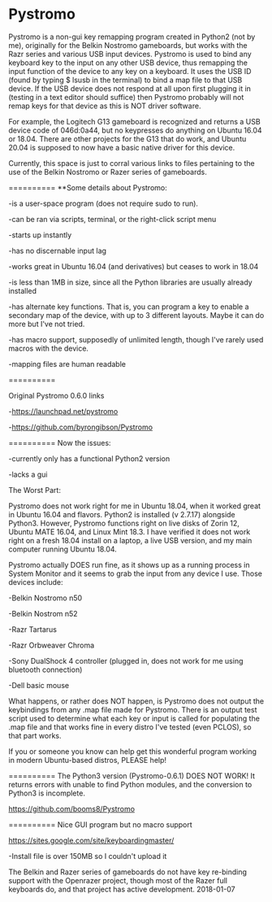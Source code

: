 # Pystromo

Pystromo is a non-gui key remapping program created in Python2 (not by me), originally for the Belkin Nostromo gameboards, but works with the Razr series and various USB input devices.  Pystromo is used to bind any keyboard key to the input on any other USB device, thus remapping
the input function of the device to any key on a keyboard.  It uses the USB ID (found by typing
$ lsusb
in the terminal) to bind a map file to that USB device.  If the USB device does not respond at all upon first
plugging it in (testing in a text editor should suffice) then Pystromo probably will not remap keys for that device as this is NOT driver software.

For example, the Logitech G13 gameboard is recognized and returns a USB device code of 046d:0a44, but
no keypresses do anything on Ubuntu 16.04 or 18.04.  There are other projects for the G13 that do work, and Ubuntu 20.04 is supposed to now have a basic native driver for this device.

Currently, this space is just to corral various links to files pertaining to the use of
the Belkin Nostromo or Razer series of gameboards.

==========
**Some details about Pystromo:

-is a user-space program (does not require sudo to run).

-can be ran via scripts, terminal, or the right-click script menu

-starts up instantly

-has no discernable input lag

-works great in Ubuntu 16.04 (and derivatives) but ceases to work in 18.04

-is less than 1MB in size, since all the Python libraries are usually already installed

-has alternate key functions. That is, you can program a key to enable a secondary map of the device, with up to 3 different layouts. Maybe it can do more but I've not tried.

-has macro support, supposedly of unlimited length, though I've rarely used macros with the device.

-mapping files are human readable

==========

Original Pystromo 0.6.0 links

-https://launchpad.net/pystromo

-https://github.com/byrongibson/Pystromo

==========  Now the issues:

-currently only has a functional Python2 version

-lacks a gui

 The Worst Part:
 
Pystromo does not work right for me in Ubuntu 18.04, when it worked great in Ubuntu 16.04 and flavors. Python2
is installed (v 2.7.17) alongside Python3.  However, Pystromo functions right on live disks of Zorin 12, Ubuntu MATE 16.04, and Linux Mint 18.3.  I have verified it does not work right on a fresh 18.04 install on a laptop, a live USB version, and my main computer running Ubuntu 18.04.

Pystromo actually DOES run fine, as it shows up as a running process in System Monitor and it seems to grab the input from any device I use.  Those devices include:

-Belkin Nostromo n50

-Belkin Nostrom n52

-Razr Tartarus

-Razr Orbweaver Chroma

-Sony DualShock 4 controller (plugged in, does not work for me using bluetooth connection)

-Dell basic mouse

What happens, or rather does NOT happen, is Pystromo does not output the keybindings from any .map file made for Pystromo.  There is an output test script used to determine what each key or input is called for populating the .map file and that works fine in every distro I've tested (even PCLOS), so that part works.

If you or someone you know can help get this wonderful program working in modern Ubuntu-based distros, PLEASE help!

==========
The Python3 version (Pystromo-0.6.1) DOES NOT WORK!  It returns errors with unable to find Python modules, and the conversion to Python3 is incomplete.

https://github.com/booms8/Pystromo

==========
Nice GUI program but no macro support

https://sites.google.com/site/keyboardingmaster/

  -Install file is over 150MB so I couldn't upload it

The Belkin and Razer series of gameboards do not have key re-binding support with the Openrazer project,
though most of the Razer full keyboards do, and that project has active development. 2018-01-07
